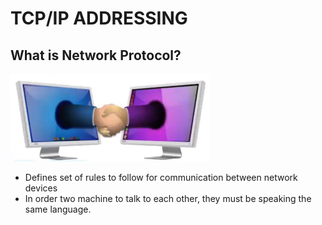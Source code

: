 # TCP/IP ADDRESSING
## What is Network Protocol? 

<img src="images/2022-08-01_00h14_59.png" />
<br >
<ul>
    <li>
        Defines set of rules to follow for communication between network devices
    </li>
    <li>
        In order two machine to talk to each other, they must be speaking the same language.
    </li>
</ul>
